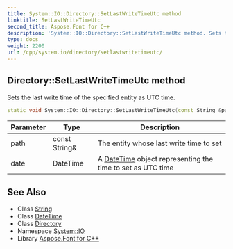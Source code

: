 ```yaml
---
title: System::IO::Directory::SetLastWriteTimeUtc method
linktitle: SetLastWriteTimeUtc
second_title: Aspose.Font for C++
description: 'System::IO::Directory::SetLastWriteTimeUtc method. Sets the last write time of the specified entity as UTC time in C++.'
type: docs
weight: 2200
url: /cpp/system.io/directory/setlastwritetimeutc/
---
```

## Directory::SetLastWriteTimeUtc method


Sets the last write time of the specified entity as UTC time.

```cpp
static void System::IO::Directory::SetLastWriteTimeUtc(const String &path, DateTime date)
```


| Parameter | Type | Description |
| --- | --- | --- |
| path | const String\& | The entity whose last write time to set |
| date | DateTime | A [DateTime](../../../system/datetime/) object representing the time to set as UTC time |

## See Also

* Class [String](../../../system/string/)
* Class [DateTime](../../../system/datetime/)
* Class [Directory](../)
* Namespace [System::IO](../../)
* Library [Aspose.Font for C++](../../../)
